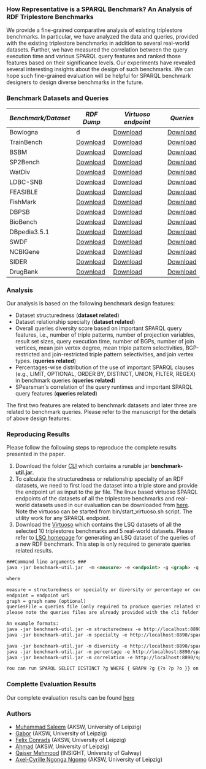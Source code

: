 ### How Representative is a SPARQL Benchmark? An Analysis of RDF Triplestore Benchmarks
We provide a fine-grained comparative analysis of existing triplestore benchmarks. In particular, we have analyzed the data and queries, provided with the existing triplestore benchmarks in addition to several real-world datasets. Further, we have measured the correlation between the query execution time and various SPARQL query features and ranked those features based on their significance levels. Our experiments have revealed  several interesting insights about the design of such benchmarks. We can hope such fine-grained evaluation will be helpful for SPARQL benchmark designers to design diverse benchmarks in the future. 

### Benchmark Datasets and Queries


| *Benchmark/Dataset*   | *RDF Dump* | *Virtuoso endpoint* | *Queries* |
|-----------------------|------------|---------------------|-----------|
|Bowlogna|d|[Download](https://hobbitdata.informatik.uni-leipzig.de/benchmarks-data/benchmarks-datasets-virtuoso/)|[Download](https://hobbitdata.informatik.uni-leipzig.de/benchmarks-data/queries/) |
|TrainBench|[Download]()|[Download](https://hobbitdata.informatik.uni-leipzig.de/benchmarks-data/benchmarks-datasets-virtuoso/)|[Download](https://hobbitdata.informatik.uni-leipzig.de/benchmarks-data/queries/) |
|BSBM|[Download]()|[Download](https://hobbitdata.informatik.uni-leipzig.de/benchmarks-data/benchmarks-datasets-virtuoso/)|[Download](https://hobbitdata.informatik.uni-leipzig.de/benchmarks-data/queries/) |
|SP2Bench|[Download]()|[Download](https://hobbitdata.informatik.uni-leipzig.de/benchmarks-data/benchmarks-datasets-virtuoso/)|[Download](https://hobbitdata.informatik.uni-leipzig.de/benchmarks-data/queries/) |
|WatDiv|[Download]()|[Download](https://hobbitdata.informatik.uni-leipzig.de/benchmarks-data/benchmarks-datasets-virtuoso/)|[Download](https://hobbitdata.informatik.uni-leipzig.de/benchmarks-data/queries/) |
|LDBC-SNB|[Download]()|[Download](https://hobbitdata.informatik.uni-leipzig.de/benchmarks-data/benchmarks-datasets-virtuoso/)|[Download](https://hobbitdata.informatik.uni-leipzig.de/benchmarks-data/queries/) |
|FEASIBLE|[Download]()|[Download](https://hobbitdata.informatik.uni-leipzig.de/benchmarks-data/benchmarks-datasets-virtuoso/)|[Download](https://hobbitdata.informatik.uni-leipzig.de/benchmarks-data/queries/) |
|FishMark|[Download]()|[Download](https://hobbitdata.informatik.uni-leipzig.de/benchmarks-data/benchmarks-datasets-virtuoso/)|[Download](https://hobbitdata.informatik.uni-leipzig.de/benchmarks-data/queries/) |
|DBPSB|[Download]()|[Download](https://hobbitdata.informatik.uni-leipzig.de/benchmarks-data/benchmarks-datasets-virtuoso/)|[Download](https://hobbitdata.informatik.uni-leipzig.de/benchmarks-data/queries/) |
|BioBench|[Download]()|[Download](https://hobbitdata.informatik.uni-leipzig.de/benchmarks-data/benchmarks-datasets-virtuoso/)|[Download](https://hobbitdata.informatik.uni-leipzig.de/benchmarks-data/queries/) |
|DBpedia3.5.1|[Download]()|[Download](https://hobbitdata.informatik.uni-leipzig.de/benchmarks-data/benchmarks-datasets-virtuoso/)|[Download](https://hobbitdata.informatik.uni-leipzig.de/benchmarks-data/benchmarks-lsq-results.virtuoso.tar.gz)|
|SWDF|[Download]()|[Download](https://hobbitdata.informatik.uni-leipzig.de/benchmarks-data/benchmarks-datasets-virtuoso/)|[Download](https://hobbitdata.informatik.uni-leipzig.de/benchmarks-data/benchmarks-lsq-results.virtuoso.tar.gz)|
|NCBIGene|[Download]()|[Download](https://hobbitdata.informatik.uni-leipzig.de/benchmarks-data/benchmarks-datasets-virtuoso/)|[Download](https://hobbitdata.informatik.uni-leipzig.de/benchmarks-data/benchmarks-lsq-results.virtuoso.tar.gz)|
|SIDER|[Download]()|[Download](https://hobbitdata.informatik.uni-leipzig.de/benchmarks-data/benchmarks-datasets-virtuoso/)|[Download](https://hobbitdata.informatik.uni-leipzig.de/benchmarks-data/benchmarks-lsq-results.virtuoso.tar.gz)|
|DrugBank|[Download]()|[Download](https://hobbitdata.informatik.uni-leipzig.de/benchmarks-data/benchmarks-datasets-virtuoso/)|[Download](https://hobbitdata.informatik.uni-leipzig.de/benchmarks-data/benchmarks-lsq-results.virtuoso.tar.gz)|


### Analysis
Our analysis is based on the following benchmark design features: 
* Dataset structuredness (**dataset related**)
* Dataset relationship specialty (**dataset related**)
* Overall queries diversity score based on important SPARQL query features, i.e., number of triple patterns, number of projection variables, result set sizes, query execution time, number of BGPs, number of join vertices, mean join vertex degree, mean triple pattern selectivities, BGP-restricted and join-restricted triple pattern selectivities, and join vertex types. (**queries related**)
* Percentages-wise distribution of the use of important SPARQL clauses (e.g., LIMIT, OPTIONAL, ORDER BY, DISTINCT,
UNION, FILTER, REGEX) in benchmark queries  (**queries related**)
* SPearsman's correlation of the query runtimes and important SPARQL query features (**queries related**)

The first two features are related to benchmark datasets and later three are related to benchmark queries. Please refer to the manuscript for the details of above design features. 

### Reproducing Results
Please follow the following steps to reproduce the complete results presented in the paper. 
 1. Download the folder [CLI](https://github.com/AKSW/triplestore-benchmarks/tree/master/cli) which contains a runable jar **benchmark-util.jar**.  
 2. To calculate the structuredness or relationship specialty of an RDF datasets, we need to first load the dataset into a triple store and provide the endpoint url as input to the jar file. The linux based virtuoso SPARQL endpoints of the datasets of all the triplestore benchmarks and real-world datasets used in our evaluation can be downloaded from [here](https://hobbitdata.informatik.uni-leipzig.de/benchmarks-data/benchmarks-datasets-virtuoso/). Note the virtuoso can be started from bin/start_virtuoso.sh script. The utility work for any SPARQL endpoint. 
 3. Download the [Virtuoso](https://hobbitdata.informatik.uni-leipzig.de/benchmarks-data/benchmarks-lsq-results.virtuoso.tar.gz) which contains the LSQ datasets of all the selected 10 triplestores benchmarks and 5 real-world datasets. Please refer to [LSQ homepage](https://github.com/aksw/lsq) for generating an LSQ dataset of the queries of a new RDF benchmark. This step is only required to generate queries related results.

 ```html
###Command line arguments ### 
java -jar benchmark-util.jar  -m <measure> -e <endpoint> -g <graph> -q <queriesFile> 

where 
 
measure = structuredness or specialty or diversity or percentage or correlation
endpoint = endpoint url
graph = graph name (optional)
queriesFile = queries file (only required to produce queries related statistics, i.e., diversity, percentages, and correlation).
 please note the queries files are already provided with the cli folder downloaded in step 1.

An example formats: 
java -jar benchmark-util.jar -m structuredness -e http://localhost:8890/sparql
java -jar benchmark-util.jar -m specialty -e http://localhost:8890/sparql -g http://benchmark-eval.aksw.org/feasible

java -jar benchmark-util.jar -m diversity -e http://localhost:8890/sparql -g http://benchmark-eval.aksw.org/feasible -q queries-diversity.txt 
java -jar benchmark-util.jar -m percentage -e http://localhost:8890/sparql -q queries-percent.txt -g http://benchmark-eval.aksw.org/biobench
java -jar benchmark-util.jar -m correlation -e http://localhost:8890/sparql -q queries-correlation.txt -g http://benchmark-eval.aksw.org/dbpsb

You can run SPARQL SELECT DISTINCT ?g WHERE { GRAPH ?g {?s ?p ?o }} on the virtuoso downloded in step 2 to get the graph names of all the selected benchmarks and real-world datasets. Note you can add more queries into the input files in -q argument to get results for other features. 
```

### Complette Evaluation Results
Our complete evaluation results can be found [here](https://github.com/AKSW/triplestore-benchmarks/raw/master/complete-evaluation-results.xlsx)
### Authors
  * [Muhammad Saleem](https://sites.google.com/site/saleemsweb/) (AKSW, University of Leipzig) 
  * [Gabor](http://aksw.org/ClausStadler.html) (AKSW, University of Leipzig)
  * [Felix Conrads](http://aksw.org/ClausStadler.html) (AKSW, University of Leipzig)
  * [Ahmad](http://aksw.org/ClausStadler.html) (AKSW, University of Leipzig)
  * [Qaiser Mehmood](https://www.insight-centre.org/users/qaiser-mehmood) (INSIGHT, University of Galway) 
  * [Axel-Cyrille Ngonga Ngomo](http://aksw.org/AxelNgonga.html) (AKSW, University of Leipzig)
